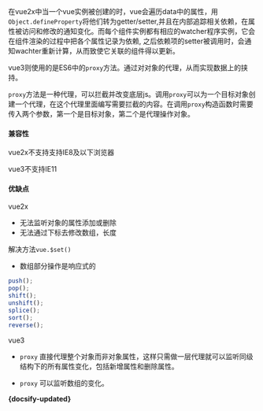 
在vue2x中当一个vue实例被创建的时，vue会遍历data中的属性，用`Object.defineProperty`将他们转为getter/setter,并且在内部追踪相关依赖，在属性被访问和修改的通知变化。而每个组件实例都有相应的watcher程序实例，它会在组件渲染的过程中把各个属性记录为依赖, 之后依赖项的setter被调用时，会通知wachter重新计算，从而致使它关联的组件得以更新。

vue3则使用的是ES6中的`proxy`方法。通过对对象的代理，从而实现数据上的挟持。

`proxy`方法是一种代理，可以拦截并改变底层js。调用`proxy`可以为一个目标对象创建一个代理，在这个代理里面编写需要拦截的内容。在调用`proxy`构造函数时需要传入两个参数，第一个是目标对象，第二个是代理操作对象。

#### 兼容性

vue2x不支持支持IE8及以下浏览器

vue3不支持IE11

#### 优缺点

vue2x

- 无法监听对象的属性添加或删除
- 无法通过下标去修改数组，长度

解决方法`vue.$set()`

- 数组部分操作是响应式的

```js
push();
pop();
shift();
unshift();
splice();
sort();
reverse();
```



vue3

- `proxy` 直接代理整个对象而非对象属性，这样只需做一层代理就可以监听同级结构下的所有属性变化，包括新增属性和删除属性。

- `proxy` 可以监听数组的变化。

**{docsify-updated}**